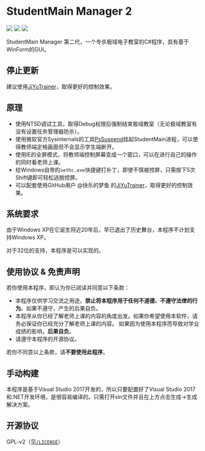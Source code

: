 # StudentMain Manager 2
![](https://img.shields.io/badge/language-C%23-blue) ![](https://img.shields.io/badge/version-2.0.0-brightgreen) ![](https://img.shields.io/github/repo-size/yangshunhuai/StudentMainManager2)

StudentMain Manager 第二代，一个专杀极域电子教室的C#程序，具有基于WinForm的GUI。

## 停止更新
建议使用[JiYuTrainer](https://github.com/imengyu/JiYuTrainer)，取得更好的控制效果。

## 原理
* 使用NTSD调试工具，取得Debug权限后强制结束极域教室（无论极域教室有没有设置任务管理器防杀）。
* 使用微软官方Sysinternals的工具[PsSuspend](https://docs.microsoft.com/zh-cn/sysinternals/downloads/pssuspend)挂起StudentMain进程，可以使得教师端定格画面但不会显示学生端断开。
* 使用IE的全屏模式，将教师端控制屏幕变成一个窗口，可以在进行自己的操作的同时看老师上课。
* 给Windows自带的`sethc.exe`快捷键打补丁，即使不慎被控屏，只需按下5次Shift键即可轻松逃脱控屏。
* 可以配套使用GitHub用户 @快乐的梦鱼 的[JiYuTrainer](https://github.com/imengyu/JiYuTrainer)，取得更好的控制效果。

## 系统要求
由于Windows XP在它诞生将近20年后，早已退出了历史舞台，本程序不计划支持Windows XP。

对于32位的支持，本程序是可以实现的。

## 使用协议 & 免责声明

若你使用本程序，即认为你已阅读并同意以下条款：

* 本程序仅供学习交流之用途，**禁止将本程序用于任何不道德、不遵守法律的行为**。如果不遵守，产生的后果自负。
* 本程序从你已经了解老师上课的内容的角度出发。如果你希望使用本软件，请务必保证你已经充分了解老师上课的内容。
  如果因为使用本程序而导致对学业成绩的影响，**后果自负**。
* 请遵守本程序的开源协议。

若你不同意以上条款，请**不要使用此程序**。

## 手动构建
本程序是基于Visual Studio 2017开发的，所以只要配置好了Visual Studio 2017和.NET开发环境，是很容易编译的。只需打开sln文件并且在上方点击生成->生成解决方案。

## 开源协议
GPL-v2（见[`/LICENSE`](https://github.com/yangshunhuai/StudentMainManager2/blob/main/LICENSE)）